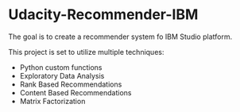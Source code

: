 # Udacity-Recommender-IBM
The goal is to create a recommender system fo IBM Studio platform.

This project is set to utilize multiple techniques:
* Python custom functions
* Exploratory Data Analysis
* Rank Based Recommendations
* Content Based Recommendations
* Matrix Factorization 
